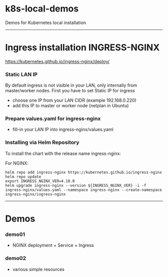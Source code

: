 # k8s-local-demos
Demos for Kubernetes local installation

---
# Ingress installation INGRESS-NGINX

https://kubernetes.github.io/ingress-nginx/deploy/

###  Static LAN IP
By default ingress is not visible in your LAN, only internally from master/worker nodes.
First you have to set Static IP for ingress  

- choose one IP from your LAN CIDR (example 192.168.0.220)
- add this IP to master or worker node (netplan in Ubuntu)

### Prepare values.yaml for ingress-nginx

 - fill-in your LAN IP into ingress-nginx/values.yaml

### Installing via Helm Repository

To install the chart with the release name ingress-nginx:

For NGINX:

    helm repo add ingress-nginx https://kubernetes.github.io/ingress-nginx
    helm repo update
    export INGRESS_NGINX_VER=4.10.0
    helm upgrade ingress-nginx --version ${INGRESS_NGINX_VER} -i -f ingress-nginx/values.yaml --namespace ingress-nginx --create-namespace ingress-nginx/ingress-nginx
---
# Demos
### demo01
- NGINX deployment + Service + Ingress

### demo02
- various simple resources



